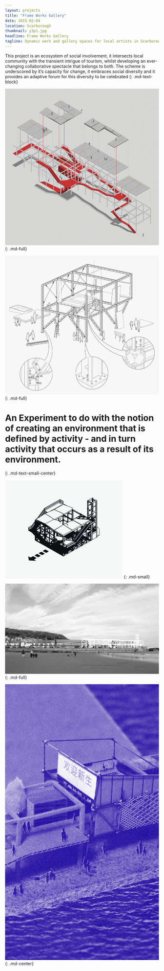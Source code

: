 ```yaml
---
layout: projects
title: "Frame Works Gallery"
date: 2015-02-04
location: Scarborough
thumbnail: y3p1.jpg
headline: Frame Works Gallery
tagline: Dynamic work and gallery spaces for local artists in Scarborough
---
```


This project is an ecosystem of social involvement, it intersects local community with the transient intrigue of tourism, whilst developing an ever-changing collaborative spectacle that belongs to both. The scheme is underscored by it’s capacity for change, it embraces social diversity and it provides an adaptive forum for this diversity to be celebrated
{: .md-text-block}

![alt text](/assets/imgs/projects/y3p1-routes_1200.png)
{: .md-full}

![alt text](/assets/imgs/projects/y3p1-frame-assembly.jpg)
{: .md-full}

# An Experiment to do with the notion of creating an environment that is defined by activity - and in turn activity that occurs as a result of its environment.
{: .md-text-small-center}

![alt text](/assets/imgs/projects/y3p1-frame-graphic.jpg)
{: .md-small}

![alt text](/assets/imgs/projects/y3p1-montage-beach.jpg)
{: .md-full}


![alt text](/assets/imgs/projects/y3p1-model-blue.jpg)
{: .md-center}

<!-- # You could call it a social framework. -->
<!-- {: .md-center} -->
